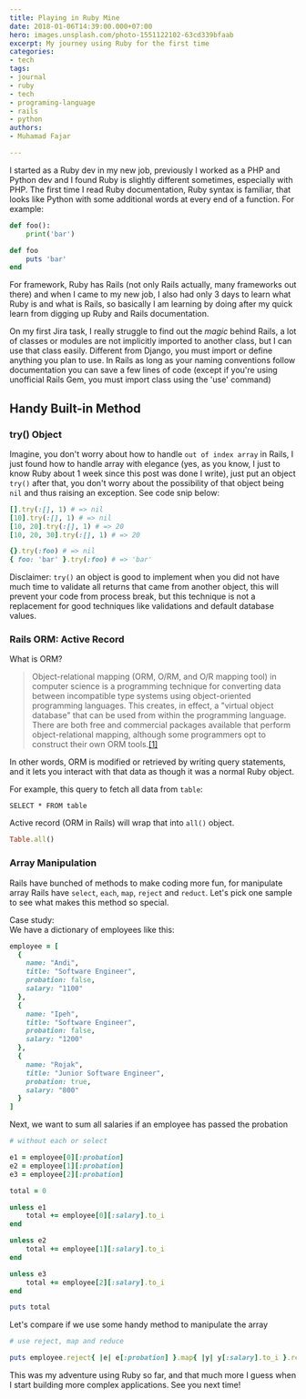 ```yaml
---
title: Playing in Ruby Mine
date: 2018-01-06T14:39:00.000+07:00
hero: images.unsplash.com/photo-1551122102-63cd339bfaab
excerpt: My journey using Ruby for the first time
categories:
- tech
tags:
- journal
- ruby
- tech
- programing-language
- rails
- python
authors:
- Muhamad Fajar

---
```

I started as a Ruby dev in my new job, previously I worked as a PHP and Python dev and I found Ruby is slightly different sometimes, especially with PHP. The first time I read Ruby documentation, Ruby syntax is familiar, that looks like Python with some additional words at every end of a function. For example:

```python
def foo():
    print('bar')
```

```ruby
def foo
    puts 'bar'
end
```

For framework, Ruby has Rails (not only Rails actually, many frameworks out there) and when I came to my new job, I also had only 3 days to learn what Ruby is and what is Rails, so basically I am learning by doing after my quick learn from digging up Ruby and Rails documentation.

On my first Jira task, I really struggle to find out the _magic_ behind Rails, a lot of classes or modules are not implicitly imported to another class, but I can use that class easily. Different from Django, you must import or define anything you plan to use. In Rails as long as your naming conventions follow documentation you can save a few lines of code (except if you're using unofficial Rails Gem, you must import class using the 'use' command)

## Handy Built-in Method

### try() Object

Imagine, you don't worry about how to handle `out of index array` in Rails, I just found how to handle array with elegance (yes, as you know, I just to know Ruby about 1 week since this post was done I write), just put an object `try()` after that, you don't worry about the possibility of that object being `nil` and thus raising an exception. See code snip below:

```ruby
[].try(:[], 1) # => nil
[10].try(:[], 1) # => nil
[10, 20].try(:[], 1) # => 20
[10, 20, 30].try(:[], 1) # => 20

{}.try(:foo) # => nil
{ foo: 'bar' }.try(:foo) # => 'bar'
```

Disclaimer: `try()` an object is good to implement when you did not have much time to validate all returns that came from another object, this will prevent your code from process break, but this technique is not a replacement for good techniques like validations and default database values.

### Rails ORM: Active Record

What is ORM?

> Object-relational mapping (ORM, O/RM, and O/R mapping tool) in computer science is a programming technique for converting data between incompatible type systems using object-oriented programming languages. This creates, in effect, a "virtual object database" that can be used from within the programming language. There are both free and commercial packages available that perform object-relational mapping, although some programmers opt to construct their own ORM tools.[\[1\]](https://en.wikipedia.org/wiki/Object-relational_mapping)

In other words, ORM is modified or retrieved by writing query statements, and it lets you interact with that data as though it was a normal Ruby object.

For example, this query to fetch all data from `table`:

```mysql
SELECT * FROM table
```

Active record (ORM in Rails) will wrap that into `all()` object.

```ruby
Table.all()
```

### Array Manipulation

Rails have bunched of methods to make coding more fun, for manipulate array Rails have  `select`, `each`, `map`, `reject` and `reduct`. Let's pick one sample to see what makes this method so special.

Case study:  
We have a dictionary of employees like this:

```ruby
employee = [
  {
    name: "Andi", 
    title: "Software Engineer",
    probation: false,
    salary: "1100" 
  },  
  {
    name: "Ipeh", 
    title: "Software Engineer", 
    probation: false,
    salary: "1200"
  },  
  {
    name: "Rojak", 
    title: "Junior Software Engineer",
    probation: true,
    salary: "800"
  }
]
```

Next, we want to sum all salaries if an employee has passed the probation

```ruby
# without each or select

e1 = employee[0][:probation]
e2 = employee[1][:probation]
e3 = employee[2][:probation]

total = 0

unless e1
    total += employee[0][:salary].to_i
end

unless e2
    total += employee[1][:salary].to_i
end

unless e3
    total += employee[2][:salary].to_i
end

puts total
```

Let's compare if we use some handy method to manipulate the array

```ruby
# use reject, map and reduce

puts employee.reject{ |e| e[:probation] }.map{ |y| y[:salary].to_i }.reduce(:+)
```

This was my adventure using Ruby so far, and that much more I guess when I start building more complex applications. See you next time!
